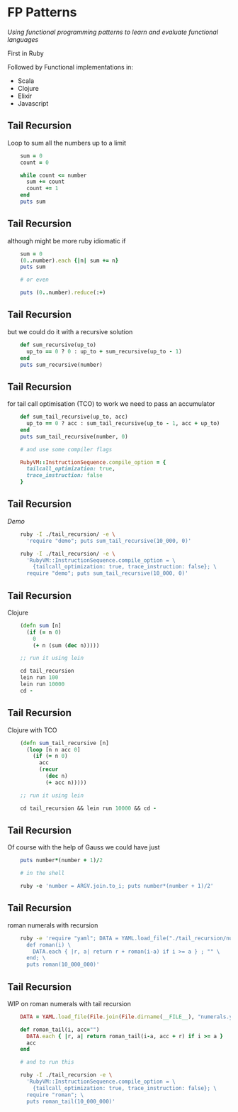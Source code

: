 # FP Patterns

*Using functional programming patterns to learn and evaluate functional
languages*

First in Ruby

Followed by Functional implementations in:
  - Scala
  - Clojure
  - Elixir
  - Javascript


## Tail Recursion

Loop to sum all the numbers up to a limit

```ruby
    sum = 0
    count = 0

    while count <= number
      sum += count
      count += 1
    end
    puts sum
```


## Tail Recursion

although might be more ruby idiomatic if

  ```ruby
      sum = 0
      (0..number).each {|n| sum += n}
      puts sum

      # or even

      puts (0..number).reduce(:+)
  ```


## Tail Recursion

but we could do it with a recursive solution

```ruby
    def sum_recursive(up_to)
      up_to == 0 ? 0 : up_to + sum_recursive(up_to - 1)
    end
    puts sum_recursive(number)
```


## Tail Recursion

for tail call optimisation (TCO) to work we need to pass an accumulator

```ruby
    def sum_tail_recursive(up_to, acc)
      up_to == 0 ? acc : sum_tail_recursive(up_to - 1, acc + up_to)
    end
    puts sum_tail_recursive(number, 0)

    # and use some compiler flags

    RubyVM::InstructionSequence.compile_option = {
      tailcall_optimization: true,
      trace_instruction: false
    }
```


## Tail Recursion

*Demo*

  ```sh
      ruby -I ./tail_recursion/ -e \
        'require "demo"; puts sum_tail_recursive(10_000, 0)'

      ruby -I ./tail_recursion/ -e \
        'RubyVM::InstructionSequence.compile_option = \
          {tailcall_optimization: true, trace_instruction: false}; \
        require "demo"; puts sum_tail_recursive(10_000, 0)'
  ```


## Tail Recursion

Clojure

  ```clojure
      (defn sum [n]
        (if (= n 0)
          0
          (+ n (sum (dec n)))))

      ;; run it using lein

      cd tail_recursion
      lein run 100
      lein run 10000
      cd -
  ```


## Tail Recursion

Clojure with TCO

  ```clojure
      (defn sum_tail_recursive [n]
        (loop [n n acc 0]
          (if (= n 0)
            acc
            (recur
              (dec n)
              (+ acc n)))))

      ;; run it using lein

      cd tail_recursion && lein run 10000 && cd -
  ```


## Tail Recursion

Of course with the help of Gauss we could have just

  ```ruby
      puts number*(number + 1)/2

      # in the shell

      ruby -e 'number = ARGV.join.to_i; puts number*(number + 1)/2'
  ```


## Tail Recursion

roman numerals with recursion

  ```sh
      ruby -e 'require "yaml"; DATA = YAML.load_file("./tail_recursion/numerals.yml"); \
        def roman(i) \
          DATA.each { |r, a| return r + roman(i-a) if i >= a } ; "" \
        end; \
        puts roman(10_000_000)'
  ```


## Tail Recursion

WIP on roman numerals with tail recursion

  ```ruby
      DATA = YAML.load_file(File.join(File.dirname(__FILE__), "numerals.yml"))

      def roman_tail(i, acc="")
        DATA.each { |r, a| return roman_tail(i-a, acc + r) if i >= a }
        acc
      end
  ```
  ```sh
      # and to run this

      ruby -I ./tail_recursion -e \
        'RubyVM::InstructionSequence.compile_option = \
          {tailcall_optimization: true, trace_instruction: false}; \
        require "roman"; \
        puts roman_tail(10_000_000)'
  ```
